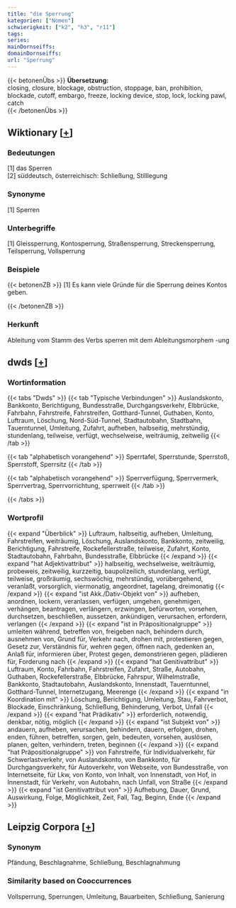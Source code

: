 ```yaml
---
title: "die Sperrung"
kategorien: ["Nomen"]
schwierigkeit: ["k2", "h3", "r11"]
tags:
series:
mainDornseiffs:
domainDornseiffs:
url: "Sperrung"
---
```


{{< betonenÜbs >}}
**Übersetzung:**  
closing, closure, blockage, obstruction, stoppage, ban, prohibition, blockade, cutoff, embargo, freeze, locking device, stop, lock, locking pawl, catch  
{{< /betonenÜbs >}}

## Wiktionary [[+](https://de.wiktionary.org/wiki/Sperrung)]

### Bedeutungen
[1] das Sperren  
[2] süddeutsch, österreichisch: Schließung, Stilllegung  

### Synonyme
[1] Sperren  

### Unterbegriffe
[1] Gleissperrung, Kontosperrung, Straßensperrung, Streckensperrung, Teilsperrung, Vollsperrung  

### Beispiele
{{< betonenZB >}}
[1] Es kann viele Gründe für die Sperrung deines Kontos geben.  

{{< /betonenZB >}}
### Herkunft
Ableitung vom Stamm des Verbs sperren mit dem Ableitungsmorphem -ung  



## dwds [[+](https://www.dwds.de/wb/Sperrung)]

### Wortinformation
{{< tabs "Dwds" >}}
{{< tab "Typische Verbindungen" >}}
Auslandskonto, Bankkonto, Berichtigung, Bundesstraße, Durchgangsverkehr, Elbbrücke, Fahrbahn, Fahrstreife, Fahrstreifen, Gotthard-Tunnel, Guthaben, Konto, Luftraum, Löschung, Nord-Süd-Tunnel, Stadtautobahn, Stadtbahn, Tauerntunnel, Umleitung, Zufahrt, aufheben, halbseitig, mehrstündig, stundenlang, teilweise, verfügt, wechselweise, weiträumig, zeitweilig
{{< /tab >}}

{{< tab "alphabetisch vorangehend" >}}
Sperrtafel, Sperrstunde, Sperrstoß, Sperrstoff, Sperrsitz
{{< /tab >}}

{{< tab "alphabetisch vorangehend" >}}
Sperrverfügung, Sperrvermerk, Sperrvertrag, Sperrvorrichtung, sperrweit
{{< /tab >}}

{{< /tabs >}}

### Wortprofil
{{< expand "Überblick" >}} Luftraum, halbseitig, aufheben, Umleitung, Fahrstreifen, weiträumig, Löschung, Auslandskonto, Bankkonto, zeitweilig, Berichtigung, Fahrstreife, Rockefellerstraße, teilweise, Zufahrt, Konto, Stadtautobahn, Fahrbahn, Bundesstraße, Elbbrücke {{< /expand >}}
{{< expand "hat Adjektivattribut" >}} halbseitig, wechselweise, weiträumig, probeweis, zeitweilig, kurzzeitig, baupolizeilich, stundenlang, verfügt, teilweise, großräumig, sechswöchig, mehrstündig, vorübergehend, veranlaßt, vorsorglich, viermonatig, angeordnet, tagelang, dreimonatig {{< /expand >}}
{{< expand "ist Akk./Dativ-Objekt von" >}} aufheben, anordnen, lockern, veranlassen, verfügen, umgehen, genehmigen, verhängen, beantragen, verlängern, erzwingen, befürworten, vorsehen, durchsetzen, beschließen, aussetzen, ankündigen, verursachen, erfordern, verlangen {{< /expand >}}
{{< expand "ist in Präpositionalgruppe" >}} umleiten während, betreffen von, freigeben nach, behindern durch, ausnehmen von, Grund für, Verkehr nach, drohen mit, protestieren gegen, Gesetz zur, Verständnis für, wehren gegen, öffnen nach, gedenken an, Anlaß für, informieren über, Protest gegen, demonstrieren gegen, plädieren für, Forderung nach {{< /expand >}}
{{< expand "hat Genitivattribut" >}} Luftraum, Konto, Fahrbahn, Fahrstreifen, Zufahrt, Straße, Autobahn, Guthaben, Rockefellerstraße, Elbbrücke, Fahrspur, Wilhelmstraße, Bankkonto, Stadtautobahn, Auslandskonto, Innenstadt, Tauerntunnel, Gotthard-Tunnel, Internetzugang, Meerenge {{< /expand >}}
{{< expand "in Koordination mit" >}} Löschung, Berichtigung, Umleitung, Stau, Fahrverbot, Blockade, Einschränkung, Schließung, Behinderung, Verbot, Unfall {{< /expand >}}
{{< expand "hat Prädikativ" >}} erforderlich, notwendig, denkbar, nötig, möglich {{< /expand >}}
{{< expand "ist Subjekt von" >}} andauern, aufheben, verursachen, behindern, dauern, erfolgen, drohen, enden, führen, betreffen, sorgen, geln, bedeuten, vorsehen, auslösen, planen, gelten, verhindern, treten, beginnen {{< /expand >}}
{{< expand "hat Präpositionalgruppe" >}} von Fahrstreife, für Individualverkehr, für Schwerlastverkehr, von Auslandskonto, von Bankkonto, für Durchgangsverkehr, für Autoverkehr, von Webseite, von Bundesstraße, von Internetseite, für Lkw, von Konto, von Inhalt, von Innenstadt, von Hof, in Innenstadt, für Verkehr, von Autobahn, nach Unfall, von Straße {{< /expand >}}
{{< expand "ist Genitivattribut von" >}} Aufhebung, Dauer, Grund, Auswirkung, Folge, Möglichkeit, Zeit, Fall, Tag, Beginn, Ende {{< /expand >}}

## Leipzig Corpora [[+](https://corpora.uni-leipzig.de/en/res?word=Sperrung&corpusId=deu_newscrawl-public_2018)]


### Synonym
Pfändung, Beschlagnahme, Schließung, Beschlagnahmung


### Similarity based on Cooccurrences
Vollsperrung, Sperrungen, Umleitung, Bauarbeiten, Schließung, Sanierung

